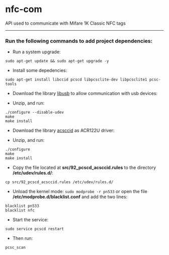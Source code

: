 # nfc-com
API used to communicate with Mifare 1K Classic NFC tags 

---

### Run the following commands to add project dependencies: 

* Run a system upgrade:
```
sudo apt-get update && sudo apt-get upgrade -y 
```

* Install some depedencies:
```
sudo apt-get install libccid pcscd libpcsclite-dev libpcsclite1 pcsc-tools 
```

* Download the library [libusb](http://downloads.sourceforge.net/libusb/libusb-1.0.20.tar.bz2) to allow communication with usb devices:

* Unzip, and run: 
``` 
./configure --disable-udev 
make
make install
```

* Download the library [acsccid](http://www.acs.com.hk/en/products/3/acr122u-usb-nfc-reader/) as ACR122U driver:

* Unzip, and run:
```
./configure
make 
make install
```
* Copy the file located at **src/92_pcscd_acsccid.rules** to the directory **/etc/udev/rules.d/**:
```
cp src/92_pcscd_acsccid.rules /etc/udev/rules.d/
```

* Unload the kernel mode:
``` sudo modprobe -r pn533 ```
or open the file **/etc/modprobe.d/blacklist.conf** and add the two lines:
```
blacklist pn533
blacklist nfc
```

* Start the service: 
``` 
sudo service pcscd restart 
```

* Then run:
``` 
pcsc_scan 
```

